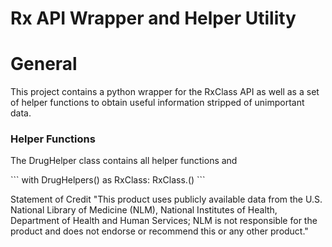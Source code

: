 # Rx API Wrapper and Helper Utility

<h1>General</h1>
<p>
    This project contains a python wrapper for the RxClass API as well as a set of helper functions to
    obtain useful information stripped of unimportant data.
</p>
<h3>Helper Functions</h3>
<p>The DrugHelper class contains all helper functions and </p>
```
with DrugHelpers() as RxClass:
    RxClass.<helper_method>()
```

Statement of Credit
"This product uses publicly available data from the U.S. National Library of Medicine (NLM), National Institutes of Health, Department of Health and Human Services; NLM is not responsible for the product and does not endorse or recommend this or any other product."

